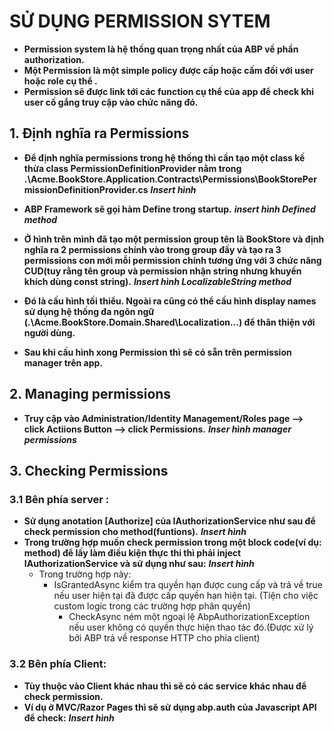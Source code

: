 # SỬ DỤNG PERMISSION SYTEM
- **Permission system là hệ thống quan trọng nhất của ABP về phần authorization.**
- **Một Permission là một simple policy được cấp hoặc cấm đối với user hoặc role cụ thể .**
- **Permission sẽ được link tới các function cụ thể của app để check khi user cố gắng truy cập vào chức năng đó.**

## 1. Định nghĩa ra Permissions
- **Để định nghĩa permissions trong hệ thống thì cần tạo một class kế thừa class PermissionDefinitionProvider nằm trong .\Acme.BookStore.Application.Contracts\Permissions\BookStorePermissionDefinitionProvider.cs**
	***Insert hình***
- **ABP Framework sẽ gọi hàm Define trong startup.**
	***insert hình Defined method***
- **Ở hình trên mình đã tạo một permission group tên là BookStore và định nghĩa ra 2 permissions chính vào trong group đấy và tạo ra 3 permissions con mới mỗi permission chính tương ứng với 3 chức năng CUD(tuy rằng tên group và permission nhận string nhưng khuyến khích dùng const string).**
	***Insert hình LocalizableString method***
- **Đó là cấu hình tối thiểu. Ngoài ra cũng có thể cấu hình display names sử dụng hệ thống đa ngôn ngữ (.\Acme.BookStore.Domain.Shared\Localization\...) để thân thiện với người dùng.**

- **Sau khi cấu hình xong Permission thì sẽ có sẵn trên permission manager trên app.**

## 2. Managing permissions
- **Truy cập vào Administration/Identity Management/Roles page --> click Actiions Button --> click Permissions.**
	***Inser hình manager permissions***

## 3. Checking Permissions
### 3.1 Bên phía server :
- **Sử dụng anotation  [Authorize] của IAuthorizationService như sau để check permission cho method(funtions).**
		***Insert hình***
- **Trong trường hợp muốn check permission trong một block code(ví dụ: method) để lấy làm điều kiện thực thi thì phải inject IAuthorizationService và sử dụng như sau:**
		***Insert hình***
  - Trong trường hợp này:
      - IsGrantedAsync kiểm tra quyền hạn được cung cấp và trả về true nếu user hiện tại đã được cấp quyền hạn hiện tại. (Tiện cho việc custom logic trong các trường hợp phân quyền)
	    - CheckAsync ném một ngoại lệ AbpAuthorizationException nếu user không có quyền thực hiện thao tác đó.(Được xử lý bởi ABP trả về response HTTP cho phía client)

### 3.2 Bên phía Client: 
- **Tùy thuộc vào Client khác nhau thì sẽ có các service khác nhau để check permission.**
- **Ví dụ ở MVC/Razor Pages thì sẽ sử dụng abp.auth của Javascript API để check:**
		***Insert hình***

